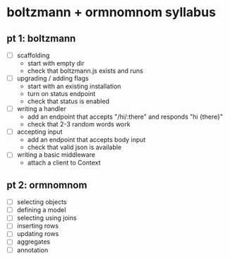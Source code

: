 # boltzmann + ormnomnom syllabus

## pt 1: boltzmann

- [ ] scaffolding
  - start with empty dir
  - check that boltzmann.js exists and runs
- [ ] upgrading / adding flags
  - start with an existing installation
  - turn on status endpoint
  - check that status is enabled
- [ ] writing a handler
  - add an endpoint that accepts "/hi/:there" and responds "hi {there}"
  - check that 2-3 random words work
- [ ] accepting input
  - add an endpoint that accepts body input
  - check that valid json is available
- [ ] writing a basic middleware
  - attach a client to Context

## pt 2: ormnomnom

- [ ] selecting objects
- [ ] defining a model
- [ ] selecting using joins
- [ ] inserting rows
- [ ] updating rows
- [ ] aggregates
- [ ] annotation

